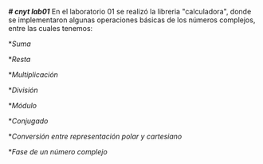 ***# cnyt lab01***
En el laboratorio 01 se realizó la libreria "calculadora", donde se implementaron algunas operaciones básicas de los números complejos,
entre las cuales tenemos:
  
  *_Suma_
  
  *_Resta_
  
  *_Multiplicación_
  
  *_División_
  
  *_Módulo_
  
  *_Conjugado_
  
  *_Conversión entre representación polar y cartesiano_
  
  *_Fase de un número complejo_
